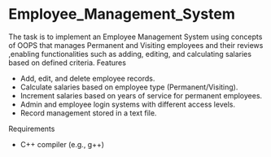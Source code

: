# Employee_Management_System
The task is to implement an Employee Management System using concepts of  OOPS that manages Permanent and Visiting employees and their reviews ,enabling functionalities such as adding, editing, and calculating salaries based on defined criteria.
Features
- Add, edit, and delete employee records.
- Calculate salaries based on employee type (Permanent/Visiting).
- Increment salaries based on years of service for permanent employees.
- Admin and employee login systems with different access levels.
- Record management stored in a text file.
  
 Requirements
- C++ compiler (e.g., g++)

